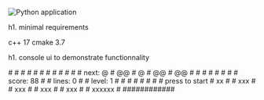 ![Python application](https://github.com/davidtazy/tetris_engine_kata/workflows/Python%20application/badge.svg?branch=master)

h1. minimal requirements

c++ 17
cmake 3.7

h1. console ui to demonstrate functionnality

\#          \#
\#          \#
\#          \#
\#          \#
\#          \#
\#          \#  next:    @
\#    @@    \#           @
\#    @@    \#          @@
\#          \#
\#          \#
\#          \#
\#          \#  score: 88
\#          \#  lines: 0
\#          \#  level: 1
\#          \#
\#          \#
\#          \#
\#          \#  press <Enter> to start
\#       xx \#
\#      xxx \#
\#      xxx \#
\#      xxx \#
\#      xxx \#
\#   xxxxxx \#
\#\#\#\#\#\#\#\#\#\#\#\#





